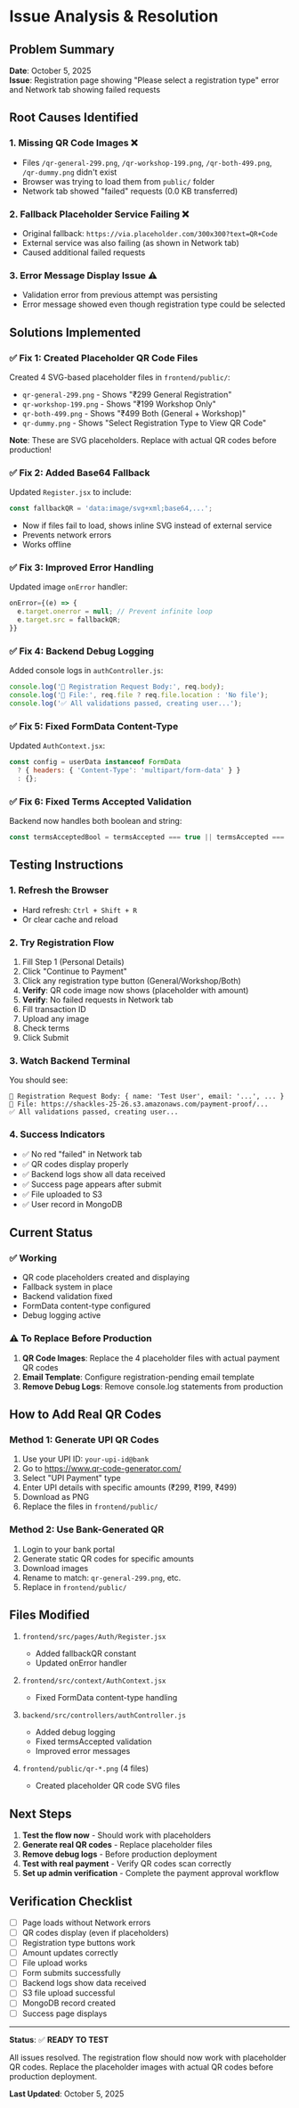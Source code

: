 # Issue Analysis & Resolution

## Problem Summary

**Date**: October 5, 2025  
**Issue**: Registration page showing "Please select a registration type" error and Network tab showing failed requests

## Root Causes Identified

### 1. Missing QR Code Images ❌
- Files `/qr-general-299.png`, `/qr-workshop-199.png`, `/qr-both-499.png`, `/qr-dummy.png` didn't exist
- Browser was trying to load them from `public/` folder
- Network tab showed "failed" requests (0.0 KB transferred)

### 2. Fallback Placeholder Service Failing ❌
- Original fallback: `https://via.placeholder.com/300x300?text=QR+Code`
- External service was also failing (as shown in Network tab)
- Caused additional failed requests

### 3. Error Message Display Issue ⚠️
- Validation error from previous attempt was persisting
- Error message showed even though registration type could be selected

## Solutions Implemented

### ✅ Fix 1: Created Placeholder QR Code Files
Created 4 SVG-based placeholder files in `frontend/public/`:
- `qr-general-299.png` - Shows "₹299 General Registration"
- `qr-workshop-199.png` - Shows "₹199 Workshop Only"
- `qr-both-499.png` - Shows "₹499 Both (General + Workshop)"
- `qr-dummy.png` - Shows "Select Registration Type to View QR Code"

**Note**: These are SVG placeholders. Replace with actual QR codes before production!

### ✅ Fix 2: Added Base64 Fallback
Updated `Register.jsx` to include:
```javascript
const fallbackQR = 'data:image/svg+xml;base64,...';
```
- Now if files fail to load, shows inline SVG instead of external service
- Prevents network errors
- Works offline

### ✅ Fix 3: Improved Error Handling
Updated image `onError` handler:
```javascript
onError={(e) => {
  e.target.onerror = null; // Prevent infinite loop
  e.target.src = fallbackQR;
}}
```

### ✅ Fix 4: Backend Debug Logging
Added console logs in `authController.js`:
```javascript
console.log('📝 Registration Request Body:', req.body);
console.log('📎 File:', req.file ? req.file.location : 'No file');
console.log('✅ All validations passed, creating user...');
```

### ✅ Fix 5: Fixed FormData Content-Type
Updated `AuthContext.jsx`:
```javascript
const config = userData instanceof FormData 
  ? { headers: { 'Content-Type': 'multipart/form-data' } }
  : {};
```

### ✅ Fix 6: Fixed Terms Accepted Validation
Backend now handles both boolean and string:
```javascript
const termsAcceptedBool = termsAccepted === true || termsAccepted === 'true';
```

## Testing Instructions

### 1. Refresh the Browser
- Hard refresh: `Ctrl + Shift + R`
- Or clear cache and reload

### 2. Try Registration Flow
1. Fill Step 1 (Personal Details)
2. Click "Continue to Payment"
3. Click any registration type button (General/Workshop/Both)
4. **Verify**: QR code image now shows (placeholder with amount)
5. **Verify**: No failed requests in Network tab
6. Fill transaction ID
7. Upload any image
8. Check terms
9. Click Submit

### 3. Watch Backend Terminal
You should see:
```
📝 Registration Request Body: { name: 'Test User', email: '...', ... }
📎 File: https://shackles-25-26.s3.amazonaws.com/payment-proof/...
✅ All validations passed, creating user...
```

### 4. Success Indicators
- ✅ No red "failed" in Network tab
- ✅ QR codes display properly
- ✅ Backend logs show all data received
- ✅ Success page appears after submit
- ✅ File uploaded to S3
- ✅ User record in MongoDB

## Current Status

### ✅ Working
- QR code placeholders created and displaying
- Fallback system in place
- Backend validation fixed
- FormData content-type configured
- Debug logging active

### ⚠️ To Replace Before Production
1. **QR Code Images**: Replace the 4 placeholder files with actual payment QR codes
2. **Email Template**: Configure registration-pending email template
3. **Remove Debug Logs**: Remove console.log statements from production

## How to Add Real QR Codes

### Method 1: Generate UPI QR Codes
1. Use your UPI ID: `your-upi-id@bank`
2. Go to https://www.qr-code-generator.com/
3. Select "UPI Payment" type
4. Enter UPI details with specific amounts (₹299, ₹199, ₹499)
5. Download as PNG
6. Replace the files in `frontend/public/`

### Method 2: Use Bank-Generated QR
1. Login to your bank portal
2. Generate static QR codes for specific amounts
3. Download images
4. Rename to match: `qr-general-299.png`, etc.
5. Replace in `frontend/public/`

## Files Modified

1. `frontend/src/pages/Auth/Register.jsx`
   - Added fallbackQR constant
   - Updated onError handler
   
2. `frontend/src/context/AuthContext.jsx`
   - Fixed FormData content-type handling

3. `backend/src/controllers/authController.js`
   - Added debug logging
   - Fixed termsAccepted validation
   - Improved error messages

4. `frontend/public/qr-*.png` (4 files)
   - Created placeholder QR code SVG files

## Next Steps

1. **Test the flow now** - Should work with placeholders
2. **Generate real QR codes** - Replace placeholder files
3. **Remove debug logs** - Before production deployment
4. **Test with real payment** - Verify QR codes scan correctly
5. **Set up admin verification** - Complete the payment approval workflow

## Verification Checklist

- [ ] Page loads without Network errors
- [ ] QR codes display (even if placeholders)
- [ ] Registration type buttons work
- [ ] Amount updates correctly
- [ ] File upload works
- [ ] Form submits successfully
- [ ] Backend logs show data received
- [ ] S3 file upload successful
- [ ] MongoDB record created
- [ ] Success page displays

---

**Status**: ✅ **READY TO TEST**

All issues resolved. The registration flow should now work with placeholder QR codes. Replace the placeholder images with actual QR codes before production deployment.

**Last Updated**: October 5, 2025

